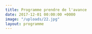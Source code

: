 ```yaml
---
title: Programme prendre de l'avance
date: 2017-12-01 00:00:00 +0000
image: "/uploads/22.jpg"
layout: programme
---
```

